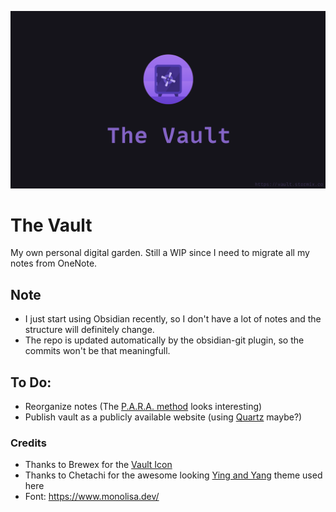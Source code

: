 
![TheVault.png](./TheVault.png)

# The Vault

My own personal digital garden. Still a WIP since I need to migrate all my notes from OneNote.


## Note
- I just start using Obsidian recently, so I don't have a lot of notes and the structure will definitely change.
- The repo is updated automatically by the obsidian-git plugin, so the commits won't be that meaningfull.


## To Do:
- Reorganize notes  (The [P.A.R.A. method](https://fortelabs.co/blog/para/) looks interesting)
- Publish vault as a publicly available website (using [Quartz](https://github.com/jackyzha0/quartz) maybe?)


### Credits

- Thanks to Brewex for the [Vault Icon](https://dribbble.com/shots/12878749-Onboarding-Illustration-1)
- Thanks to Chetachi for the awesome looking [Ying and Yang](https://github.com/chetachiezikeuzor/Yin-and-Yang-Theme) theme used here
- Font: https://www.monolisa.dev/